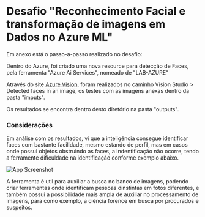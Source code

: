 
# Desafio "Reconhecimento Facial e transformação de imagens em Dados no Azure ML"

Em anexo está o passo-a-passo realizado no desafio:

Dentro do Azure, foi criado uma nova resource para detecção de Faces, pela ferramenta "Azure Ai Services", nomeado de "LAB-AZURE"

Através do site [Azure Vision](https://portal.vision.cognitive.azure.com), foram realizados no caminho Vision Studio > Detected faces in an image, os testes com as imagens anexas dentro da pasta "imputs".

Os resultados se encontra dentro desto diretório na pasta "outputs".

### Considerações

Em análise com os resultados, vi que a inteligência consegue identificar faces com bastante facilidade, mesmo estando de perfil, mas em casos onde possui objetos obstruindo as faces, a indentificação não ocorre, tendo a ferramente dificuldade na identificação conforme exemplo abaixo.




![App Screenshot](https://i.ibb.co/YP02c8d/Screenshot-49.png)

A ferramenta é util para auxiliar a busca no banco de imagens, podendo criar ferramentas onde identificam pessoas dinstintas em fotos diferentes, e também possui a possibilidade mais ampla de auxiliar no processamento de imagens, para como exemplo, a ciência forence em busca por procurados e suspeitos.